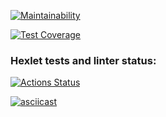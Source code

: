 [![Maintainability](https://api.codeclimate.com/v1/badges/87e61e5ad46a30363ef3/maintainability)](https://codeclimate.com/github/a-yanovskiy/python-project-lvl2/maintainability)

[![Test Coverage](https://api.codeclimate.com/v1/badges/87e61e5ad46a30363ef3/test_coverage)](https://codeclimate.com/github/a-yanovskiy/python-project-lvl2/test_coverage)

### Hexlet tests and linter status:
[![Actions Status](https://github.com/a-yanovskiy/python-project-lvl2/workflows/hexlet-check/badge.svg)](https://github.com/a-yanovskiy/python-project-lvl2/actions)

[![asciicast](https://asciinema.org/a/y2GaybOqyoZ0BDTX7y50blroz.svg)](https://asciinema.org/a/y2GaybOqyoZ0BDTX7y50blroz)